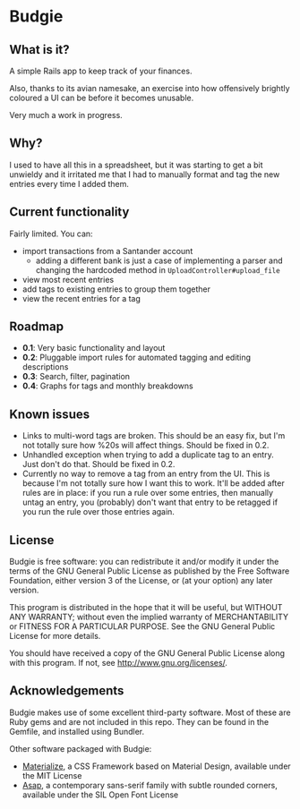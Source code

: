 # Budgie

## What is it?
A simple Rails app to keep track of your finances.

Also, thanks to its avian namesake, an exercise into how offensively brightly 
coloured a UI can be before it becomes unusable.

Very much a work in progress.

## Why?
I used to have all this in a spreadsheet, but it was starting to get a bit
unwieldy and it irritated me that I had to manually format and tag the new
entries every time I added them.

## Current functionality
Fairly limited. You can:
-	import transactions from a Santander account
	-	adding a different bank is just a case of implementing a parser and
		changing the hardcoded method in `UploadController#upload_file`
-	view most recent entries
-	add tags to existing entries to group them together
-	view the recent entries for a tag

## Roadmap
-	**0.1**: Very basic functionality and layout
-	**0.2**: Pluggable import rules for automated tagging and editing 
	descriptions
-	**0.3**: Search, filter, pagination
-	**0.4**: Graphs for tags and monthly breakdowns

## Known issues
-	Links to multi-word tags are broken. This should be an easy fix, but I'm 
	not totally sure how %20s will affect things. Should be fixed in 0.2.
-	Unhandled exception when trying to add a duplicate tag to an entry. Just 
	don't do that. Should be fixed in 0.2.
-	Currently no way to remove a tag from an entry from the UI. 
	This is because I'm not totally sure how I want this to work. It'll be 
	added after	rules are in place: if you run a rule over some entries, then 
	manually untag an entry, you (probably) don't want that entry to be 
	retagged if you	run the rule over those entries again.

## License
Budgie is free software: you can redistribute it and/or modify
it under the terms of the GNU General Public License as published by
the Free Software Foundation, either version 3 of the License, or
(at your option) any later version.

This program is distributed in the hope that it will be useful,
but WITHOUT ANY WARRANTY; without even the implied warranty of
MERCHANTABILITY or FITNESS FOR A PARTICULAR PURPOSE.  See the
GNU General Public License for more details.

You should have received a copy of the GNU General Public License
along with this program.  If not, see <http://www.gnu.org/licenses/>.

## Acknowledgements
Budgie makes use of some excellent third-party software.
Most of these are Ruby gems and are not included in this repo.
They can be found in the Gemfile, and installed using Bundler.

Other software packaged with Budgie:
-	[Materialize](http://materializecss.com/), a CSS Framework based on 
	Material Design, available under the MIT License
-	[Asap](https://www.google.com/fonts/specimen/Asap), a contemporary 
	sans-serif family with subtle rounded corners, available under the SIL 
	Open Font License
